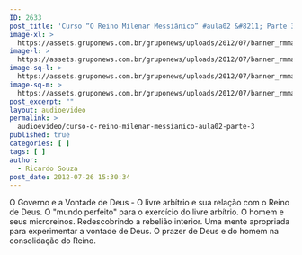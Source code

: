 ```yaml
---
ID: 2633
post_title: 'Curso “O Reino Milenar Messiânico” #aula02 &#8211; Parte 3'
image-xl: >
  https://assets.gruponews.com.br/gruponews/uploads/2012/07/banner_rmma2-pt3.jpg
image-l: >
  https://assets.gruponews.com.br/gruponews/uploads/2012/07/banner_rmma2-pt3.jpg
image-sq-l: >
  https://assets.gruponews.com.br/gruponews/uploads/2012/07/banner_rmma2-pt3.jpg
image-sq-m: >
  https://assets.gruponews.com.br/gruponews/uploads/2012/07/banner_rmma2-pt3-720x320.jpg
post_excerpt: ""
layout: audioevideo
permalink: >
  audioevideo/curso-o-reino-milenar-messianico-aula02-parte-3
published: true
categories: [ ]
tags: [ ]
author:
  - Ricardo Souza
post_date: 2012-07-26 15:30:34
---
```

O Governo e a Vontade de Deus - O livre arbítrio e sua relação com o Reino de Deus. O "mundo perfeito" para o exercício do livre arbítrio. O homem e seus microreinos. Redescobrindo a rebelião interior. Uma mente apropriada para experimentar a vontade de Deus. O prazer de Deus e do homem na consolidação do Reino.
<div></div>